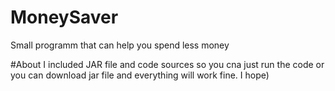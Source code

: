 # MoneySaver
Small programm that can help you spend less money

#About
I included JAR file and code sources so you cna just run the code or you can download jar file and everything will work fine.
I hope)
